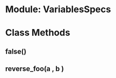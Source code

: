 # Module: VariablesSpecs
    



# Class Methods
## false() [](#method-c-false)
## reverse_foo(a , b ) [](#method-c-reverse_foo)

